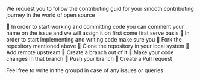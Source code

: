   We request you to follow the contributing guid for your smooth contributing journey in the world of open source

📌 In order to start working and committing code you can comment your name on the issue and we will assign it on first come first serve basis
📌 In order to start implementing and writing code make sure you
📌 Fork the repository mentioned above
📌 Clone the repository in your local system
📌 Add remote upstream
📌 Create a branch out of it
📌 Make your code changes in that branch
📌 Push your branch
📌 Create a Pull request

Feel free to write in the groupd in case of any issues or queries
